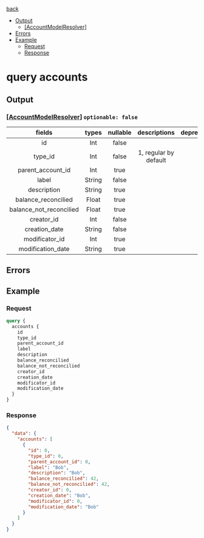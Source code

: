[back](../tableOfContent.md)
* [Output](#output)
  * [[AccountModelResolver]](#[accountmodelresolver]-optionable-false)
* [Errors](#errors)
* [Example](#example)
  * [Request](#request)
  * [Response](#response)

# query accounts
 
## Output
### [[AccountModelResolver]](../assets/types/accountmodelresolver.md) `optionable: false`
| fields |types |nullable |descriptions |deprecated |
| :----:  |:---:  |:--------:  |:----------:  |:--------:  |
| id |Int |false | | |
| type_id |Int |false |1, regular by default | |
| parent_account_id |Int |true | | |
| label |String |false | | |
| description |String |true | | |
| balance_reconcilied |Float |true | | |
| balance_not_reconcilied |Float |true | | |
| creator_id |Int |false | | |
| creation_date |String |false | | |
| modificator_id |Int |true | | |
| modification_date |String |true | | 

## Errors
## Example
### Request
```graphql
query {
  accounts {
    id
    type_id
    parent_account_id
    label
    description
    balance_reconcilied
    balance_not_reconcilied
    creator_id
    creation_date
    modificator_id
    modification_date
  }
}
```
### Response
```json
{
  "data": {
    "accounts": [
      {
        "id": 0,
        "type_id": 0,
        "parent_account_id": 0,
        "label": "Bob",
        "description": "Bob",
        "balance_reconcilied": 42,
        "balance_not_reconcilied": 42,
        "creator_id": 0,
        "creation_date": "Bob",
        "modificator_id": 0,
        "modification_date": "Bob"
      }
    ]
  }
}
```